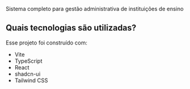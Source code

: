 Sistema completo para gestão administrativa de instituições de ensino

## Quais tecnologias são utilizadas?

Esse projeto foi construído com:

- Vite
- TypeScript
- React
- shadcn-ui
- Tailwind CSS
